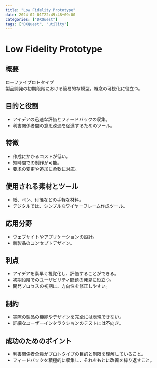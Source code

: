 ```yaml
---
title: "Low Fidelity Prototype"
date: 2024-02-01T22:49:48+09:00
categories: ["DXQuest"]
tags: ["DXQuest", "utility"]
---
```

# Low Fidelity Prototype

## 概要
ローファイプロトタイプ  
製品開発の初期段階における簡易的な模型。概念の可視化に役立つ。

## 目的と役割
- アイデアの迅速な評価とフィードバックの収集。
- 利害関係者間の意思疎通を促進するためのツール。

## 特徴
- 作成にかかるコストが低い。
- 短時間での制作が可能。
- 要求の変更や追加に柔軟に対応。

## 使用される素材とツール
- 紙、ペン、付箋などの手軽な材料。
- デジタルでは、シンプルなワイヤーフレーム作成ツール。

## 応用分野
- ウェブサイトやアプリケーションの設計。
- 新製品のコンセプトデザイン。

## 利点
- アイデアを素早く視覚化し、評価することができる。
- 初期段階でのユーザビリティ問題の発見に役立つ。
- 開発プロセスの初期に、方向性を修正しやすい。

## 制約
- 実際の製品の機能やデザインを完全には表現できない。
- 詳細なユーザーインタラクションのテストには不向き。

## 成功のためのポイント
- 利害関係者全員がプロトタイプの目的と制限を理解していること。
- フィードバックを積極的に収集し、それをもとに改善を繰り返すこと。
